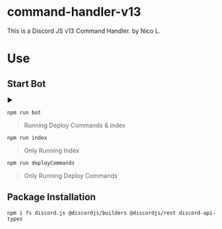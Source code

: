 # command-handler-v13
This is a Discord JS v13 Command Handler.
by Nico L.



# Use 


## Start Bot 
▶ 
```
npm run bot
``` 
> Running Deploy Commands & Index



```
npm run index
``` 
> Only Running Index



```
npm run deployCommands
``` 
> Only Running Deploy Commands

## Package Installation
```
npm i fs discord.js @discordjs/builders @discordjs/rest discord-api-types
```
